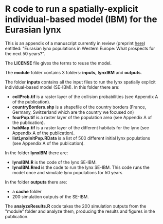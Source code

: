 # R code to run a spatially-explicit individual-based model (IBM) for the Eurasian lynx

This is an appendix of a manuscript currently in review (preprint [here](https://www.biorxiv.org/content/10.1101/2021.10.22.465393v1)) entitled: "Eurasian lynx populations in Western Europe: What prospects for the next 50 years?".

The **LICENSE** file gives the terms to reuse the model.


The **module** folder contains 3 folders: **inputs**, **lynxIBM** and **outputs**.

The folder **inputs** contains all the input files to run the lynx spatially explicit individual-based model (SE-IBM).
In this folder there are: 
- **collProb.tif** is a raster layer of the collision probabilities (see Appendix A of the publication).
- **countryBorders.shp** is a shapefile of the country borders (France, Germany, Switzerland which are the country we focused on)
- **fourPop.tif** is a raster layer of the population area (see Appendix A of the publication).
- **habMap.tif** is a raster layer of the different habitats for the lynx (see Appendix A of the publication).
- **listLynxInitPop.RData** is a list of 500 different initial lynx populations (see Appendix A of the publication).

In the folder **lynxIBM** there are:
- **lynxIBM.R** is the code of the lynx SE-IBM.
- **lynxIBM.Rmd** is the code to run the lynx SE-IBM. This code runs the model once and simulate lynx populations for 50 years.

In the folder **outputs** there are:
- a **cache** folder
- 200 simulation outputs of the SE-IBM.


The **analyzeResults.R** code takes the 200 simulation outputs from the "module" folder and analyze them, producing the results and figures in the publication.
